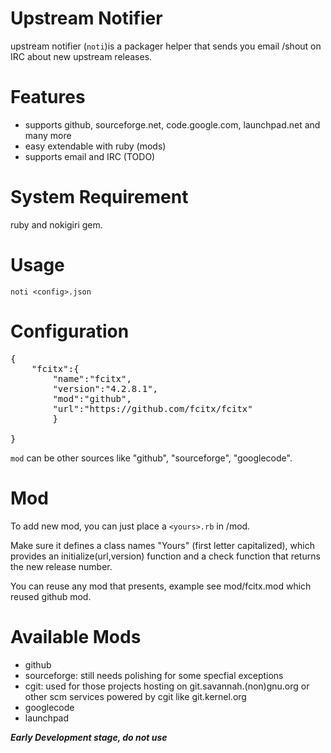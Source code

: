 # Upstream Notifier

upstream notifier (`noti`)is a packager helper that sends you email
/shout on IRC about new upstream releases.

# Features

* supports github, sourceforge.net, code.google.com, launchpad.net
  and many more
* easy extendable with ruby (mods)
* supports email and IRC (TODO)

# System Requirement

ruby and nokigiri gem.

# Usage

`noti <config>.json`

# Configuration

<pre>
{
	"fcitx":{
		"name":"fcitx",
		"version":"4.2.8.1",
		"mod":"github",
		"url":"https://github.com/fcitx/fcitx"
		}

}
</pre>

`mod` can be other sources like "github", "sourceforge", "googlecode".

# Mod

To add new mod, you can just place a `<yours>.rb` in /mod.

Make sure it defines a class names "Yours" (first letter capitalized), which provides an initialize(url,version) function and a check function that returns the new release number.

You can reuse any mod that presents, example see mod/fcitx.mod which reused github mod.

# Available Mods

* github
* sourceforge: still needs polishing for some specfial exceptions
* cgit: used for those projects hosting on git.savannah.(non)gnu.org or other scm services powered by cgit like git.kernel.org
* googlecode
* launchpad

***Early Development stage, do not use***
